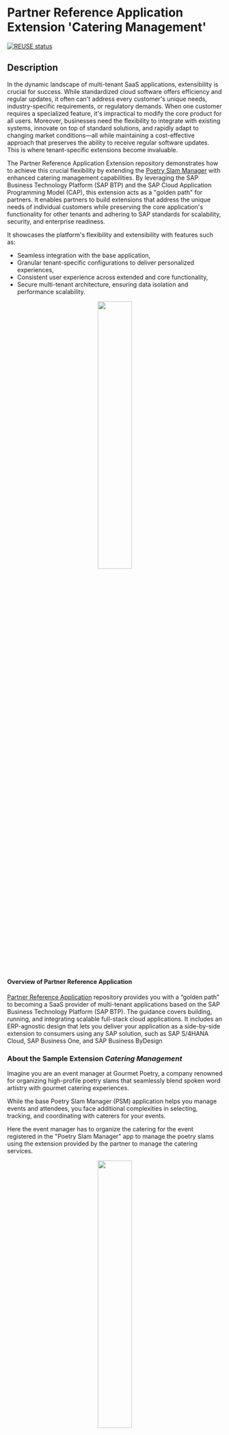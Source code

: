 # Partner Reference Application Extension 'Catering Management'
[![REUSE status](https://api.reuse.software/badge/github.com/SAP-samples/partner-reference-application-extension)](https://api.reuse.software/info/github.com/SAP-samples/partner-reference-application-extension)
## Description

In the dynamic landscape of multi-tenant SaaS applications, extensibility is crucial for success. While standardized cloud software offers efficiency and regular updates, it often can't address every customer's unique needs, industry-specific requirements, or regulatory demands. When one customer requires a specialized feature, it's impractical to modify the core product for all users. Moreover, businesses need the flexibility to integrate with existing systems, innovate on top of standard solutions, and rapidly adapt to changing market conditions—all while maintaining a cost-effective approach that preserves the ability to receive regular software updates. This is where tenant-specific extensions become invaluable.

The Partner Reference Application Extension repository demonstrates how to achieve this crucial flexibility by extending the [Poetry Slam Manager](https://github.com/SAP-samples/partner-reference-application.git) with enhanced catering management capabilities. By leveraging the SAP Business Technology Platform (SAP BTP) and the SAP Cloud Application Programming Model (CAP), this extension acts as a "golden path" for partners. It enables partners to build extensions that address the unique needs of individual customers while preserving the core application's functionality for other tenants and adhering to SAP standards for scalability, security, and enterprise readiness.

It showcases the platform's flexibility and extensibility with features such as:

- Seamless integration with the base application,
- Granular tenant-specific configurations to deliver personalized experiences,
- Consistent user experience across extended and core functionality,
- Secure multi-tenant architecture, ensuring data isolation and performance scalability.

<p align="center">
    <img src="./Tutorials/images/00_Partner-Persona.png" width="40%">  
</p>

#### Overview of Partner Reference Application

[Partner Reference Application](https://github.com/SAP-samples/partner-reference-application.git) repository provides you with a “golden path” to becoming a SaaS provider of 
multi-tenant applications based on the SAP Business Technology Platform (SAP BTP). The guidance covers building, running, and integrating scalable full-stack cloud applications. 
It includes an ERP-agnostic design that lets you deliver your application as a side-by-side extension to consumers using any SAP solution, such as SAP S/4HANA Cloud, SAP Business One, 
and SAP Business ByDesign

### About the Sample Extension _Catering Management_

Imagine you are an event manager at Gourmet Poetry, a company renowned for organizing high-profile poetry slams that seamlessly blend spoken word artistry with gourmet catering experiences.

While the base Poetry Slam Manager (PSM) application helps you manage events and attendees, you face additional complexities in selecting, tracking, and coordinating with caterers for your events.

Here the event manager has to organize the catering for the event registered in the "Poetry Slam Manager" app to manage the poetry slams using the extension provided by the partner to manage the catering services.

<p align="center">
    <img src="./Tutorials/images/00_Gourmet_page_persona.png" width="40%">  
</p>

While Gourmet Poetry views catering as an essential component of their events, other customers may not require this functionality. The extension is designed to accommodate both scenarios seamlessly,
enabling tenant-specific configurations without disrupting the core application's functionality for other users.

This story highlights:

- The flexibility of multi-tenant architecture, ensuring optional features like catering can be enabled per tenant.
- The power of SAP BTP extensions to address niche business needs without impacting core functionality.
- An innovative example of blending technology with the art of event management in the culinary and poetry domains.

The Catering Management Extension provides:

1. Dedicated UI for Caterer Management:
    - Manage a directory of preferred caterers with details such as contact information, cuisine specialties, and pricing.
    - Search, filter, and select caterers based on event requirements.
    - Integration with Poetry Slam Events:

2. Assign caterers to specific events and manage catering logistics directly in the application.

This extension ensures a unified experience for managing both poetry slams and gourmet catering, allowing you to elevate event quality while streamlining operational workflows.

<p align="center">
    <img src="./Tutorials/images/00_pra_pre_architecture.png" width="60%">  
</p>

The sample showcases how a side-by-side application benefits from using SAP BTP. The qualities relevant for enterprise-grade partner applications, supported by SAP BTP services and programming models, include

<p align="center">
    <img src="./Tutorials/images/00_end_user_representation.png" width="60%">  
</p>

### Features

#### Scope

The objective of this repository is to develop an extension that enhances the existing Poetry Slam Manager, allowing partners to incorporate customer-specific features such as customization of various user interface (UI) components and expanding the application's service capabilities.
The key deliverables and scope of the project include:

- Customer-Specific Fields and Features:

    These fields will be added withing the existing UI and be editable by the customer. They are integrated seamlessly into   
    the core application's functionality, ensuring consistency and user convenience. Enable Extension fields to the existing UI so that they can be edited in the context of the core application

- Enhancements to the existing UI to accommodate new fields and features

    Creation of customer-specific entities to an existing services with new customer-specific UI to manage customer-specific entities.

#### Functionality

- Caterer Assignment: Assign caterers to specific poetry slam events and track their bookings.
- Caterer Data Management: View, add, and manage caterer information, including contact details, cuisine specialties, and availability.

## Requirements

The application is based on SAP Business Technology Platform (SAP BTP) and SAP ERP solutions. Therefore, here's what you need:

- An SAP BTP account, which includes SAP Business Application Studio as a standardized development environment,
- GitHub as your code repository,
- an SAP ERP system and
- fully deployed [Partner Reference Application](https://github.com/SAP-samples/partner-reference-application.git) in a provider account and a subscriber account

To get a more detailed list of the required entitlements, the proposed structure of subaccounts for the deployed Partner Reference Application, and the scaling effects of the multi-tenant solution, go to the [Bill of Materials](Tutorials/01-BillOfMaterials.md).

## Tutorials

Add additional features and capabilities to the Poetry Slam Manager application to meet customer-specific requirements by leveraging on-stack extensions.

1. [Learn about extensibility and get an overview of bill of materials](./Tutorials/01-BillOfMaterials.md)
2. [Extend the data model to include custom entities and fields](./Tutorials/02-DataModelExtensibility.md)
3. [Develop a Fiori UI to manage the custom entity.](./Tutorials/03-FioriUIForExtendedEntity.md)
4. [Go on a guided tour to explore the capabilities of the sample extension](./Tutorials/04-GuidedTour.md)

## More Information

i.   [Partner Reference Application](https://github.com/SAP-samples/partner-reference-application)

ii.  [Capire extensibility documentation](https://cap.cloud.sap/docs/guides/extensibility/)

## Known Issues

  There aren't any known issues.

## Get Support

This repository is provided "as-is", we don't offer support. For questions and comments, [join the SAP Community](https://community.sap.com/t5/forums/postpage/category-id/products/choose-node/true).

## License

Copyright (c) 2025 SAP SE or an SAP affiliate company. All rights reserved. This project is licensed under the Apache Software License, version 2.0 except as noted otherwise in the [LICENSE](LICENSE) file.
